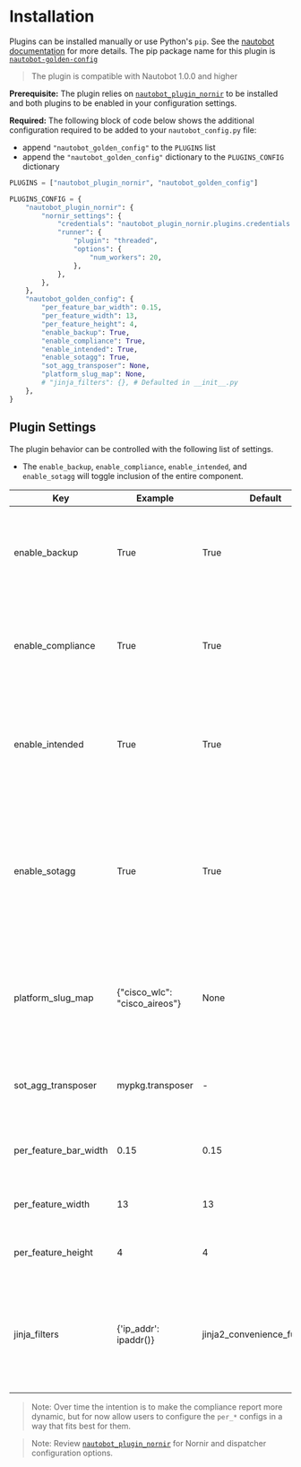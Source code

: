 # Installation

Plugins can be installed manually or use Python's `pip`. See the [nautobot documentation](https://nautobot.readthedocs.io/en/latest/plugins/#install-the-package) for more details. The pip package name for this plugin is [`nautobot-golden-config`](https://pypi.org/project/nautobot-golden-config/)

> The plugin is compatible with Nautobot 1.0.0 and higher

**Prerequisite:** The plugin relies on [`nautobot_plugin_nornir`](https://pypi.org/project/nautobot-plugin-nornir/) to be installed and both plugins to be enabled in your configuration settings.

**Required:** The following block of code below shows the additional configuration required to be added to your `nautobot_config.py` file:
- append `"nautobot_golden_config"` to the `PLUGINS` list
- append the `"nautobot_golden_config"` dictionary to the `PLUGINS_CONFIG` dictionary

```python
PLUGINS = ["nautobot_plugin_nornir", "nautobot_golden_config"]

PLUGINS_CONFIG = {
    "nautobot_plugin_nornir": {
        "nornir_settings": {
            "credentials": "nautobot_plugin_nornir.plugins.credentials.env_vars.CredentialsEnvVars",
            "runner": {
                "plugin": "threaded",
                "options": {
                    "num_workers": 20,
                },
            },
        },
    },
    "nautobot_golden_config": {
        "per_feature_bar_width": 0.15,
        "per_feature_width": 13,
        "per_feature_height": 4,
        "enable_backup": True,
        "enable_compliance": True,
        "enable_intended": True,
        "enable_sotagg": True,
        "sot_agg_transposer": None,
        "platform_slug_map": None,
        # "jinja_filters": {}, # Defaulted in __init__.py
    },
}

```

## Plugin Settings

The plugin behavior can be controlled with the following list of settings. 

* The `enable_backup`, `enable_compliance`, `enable_intended`, and `enable_sotagg` will toggle inclusion of the entire component.


| Key     | Example | Default | Description                          |
| ------- | ------ | -------- | ------------------------------------- |
| enable_backup | True | True | A boolean to represent whether or not to run backup configurations within the plugin. |
| enable_compliance | True | True | A boolean to represent whether or not to run the compliance process within the plugin. |
| enable_intended | True | True | A boolean to represent whether or not to generate intended configurations within the plugin. |
| enable_sotagg | True | True | A boolean to represent whether or not to provide a GraphQL query per device to allow the intended configuration to provide data variables to the plugin. |
| platform_slug_map | {"cisco_wlc": "cisco_aireos"} | None | A dictionary in which the key is the platform slug and the value is what netutils uses in any "network_os" parameter. |
| sot_agg_transposer | mypkg.transposer | - | A string representation of a function that can post-process the graphQL data. |
| per_feature_bar_width | 0.15 | 0.15 | The width of the table bar within the overview report |
| per_feature_width | 13 | 13 | The width in inches that the overview table can be. |
| per_feature_height | 4 | 4 | The height in inches that the overview table can be. |
| jinja_filters | {'ip_addr': ipaddr()} | jinja2_convenience_function() | Key value pair mapping functions to for use within jinja. To remove any filters set empty dictionary as value. |

> Note: Over time the intention is to make the compliance report more dynamic, but for now allow users to configure the `per_*` configs in a way that fits best for them.

> Note: Review [`nautobot_plugin_nornir`](https://pypi.org/project/nautobot-plugin-nornir/) for Nornir and dispatcher configuration options. 
